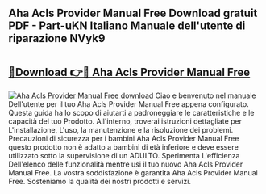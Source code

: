 ## Aha Acls Provider Manual Free Download gratuit PDF - Part-uKN Italiano Manuale dell'utente di riparazione NVyk9

# <h2><a href="http://dfe5qy.blite.top/?on=Aha+Acls+Provider+Manual+Free">🔗Download 👉🔴 Aha Acls Provider Manual Free</a></h2>

[![Aha Acls Provider Manual Free download](https://i.imgur.com/lujVjoI.png)](http://dfe5qy.blite.top/?on=Aha+Acls+Provider+Manual+Free)
Ciao e benvenuto nel manuale Dell'utente per il tuo Aha Acls Provider Manual Free appena configurato. Questa guida ha lo scopo di aiutarti a padroneggiare le caratteristiche e le capacità del tuo Prodotto. All'interno, troverai istruzioni dettagliate per L'installazione, L'uso, la manutenzione e la risoluzione dei problemi. Precauzioni di sicurezza per i bambini Aha Acls Provider Manual Free questo prodotto non è adatto a bambini di età inferiore e deve essere utilizzato sotto la supervisione di un ADULTO. Sperimenta L'efficienza Dell'elenco delle funzionalità mentre usi il tuo nuovo Aha Acls Provider Manual Free. La vostra soddisfazione è garantita Aha Acls Provider Manual Free. Sosteniamo la qualità dei nostri prodotti e servizi.
